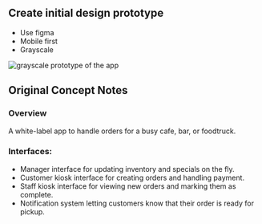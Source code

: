 ## Create initial design prototype

* Use figma
* Mobile first
* Grayscale

![grayscale prototype of the app](https://s3.amazonaws.com/pg-image-host/github/take-away-cafe-1.gif)

## Original Concept Notes

### Overview

A white-label app to handle orders for a busy cafe, bar, or foodtruck.

### Interfaces:

* Manager interface for updating inventory and specials on the fly.
* Customer kiosk interface for creating orders and handling payment.
* Staff kiosk interface for viewing new orders and marking them as complete.
* Notification system letting customers know that their order is ready for pickup.
